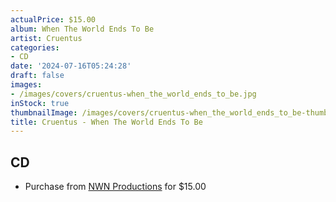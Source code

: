 ```yaml
---
actualPrice: $15.00
album: When The World Ends To Be
artist: Cruentus
categories:
- CD
date: '2024-07-16T05:24:28'
draft: false
images:
- /images/covers/cruentus-when_the_world_ends_to_be.jpg
inStock: true
thumbnailImage: /images/covers/cruentus-when_the_world_ends_to_be-thumb.jpg
title: Cruentus - When The World Ends To Be
---
```


## CD
* Purchase from [NWN Productions](http://shop.nwnprod.com/index.php?route=product/product&path=93&product_id=52119&sort=pd.name&order=ASC) for $15.00
